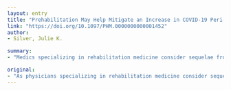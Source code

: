 ```yaml
---
layout: entry
title: "Prehabilitation May Help Mitigate an Increase in COVID-19 Peri-Pandemic Surgical Morbidity and Mortality"
link: "https://doi.org/10.1097/PHM.0000000000001452"
author:
- Silver, Julie K.

summary:
- "Medics specializing in rehabilitation medicine consider sequelae from the novel coronavirus pandemic that began in 2019. As the virus becomes less prevalent, there will be a motivation to move forward with scheduling operations from both patient care and institutional perspectives."

original:
- "As physicians specializing in rehabilitation medicine consider sequelae from the novel coronavirus pandemic that began in 2019, one issue that should be top of mind is the physiologic effect that large scale social distancing had on the health of patients in general, but more specifically on pre-operative patients who had their surgeries delayed or will have newly scheduled procedures during the peri-pandemic period. Predictably, as the virus becomes less prevalent, there will be a tremendous motivation to move forward with scheduling operations from both patient care and institutional perspectives. However, one can anticipate a pandemic-related increase in surgical morbidity and mortality above pre-pandemic levels, particularly in older or medically frail patients even if they did not have COVID-19. Therefore, now is the time to consider wider adoption of prehabilitation for patients awaiting surgery-physical and psychological assessments that establish a baseline functional level, identify impairments, and provide interventions that promote physical and psychological health to reduce the incidence and/or severity of future impairments."
---
```


